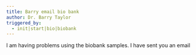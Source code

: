 ```yaml
---
title: Barry email bio bank
author: Dr. Barry Taylor
triggered_by:
  - init|start|bio|biobank
---
```

I am having problems using the biobank samples. I have sent you an email
